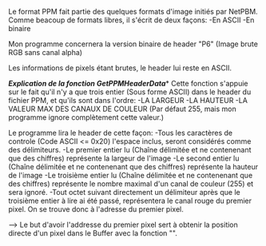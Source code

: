 Le format PPM fait partie des quelques formats d'image initiés par NetPBM.
Comme beacoup de formats libres, il s'écrit de deux façons:
	-En ASCII
	-En binaire
	
Mon programme concernera la version binaire de header "P6"
(Image brute RGB sans canal alpha)



Les informations de pixels étant brutes, le header lui reste en ASCII.

*******Explication de la fonction GetPPMHeaderData********
Cette fonction s'appuie sur le fait qu'il n'y a que trois entier (Sous forme ASCII) dans le header du fichier PPM, et qu'ils sont dans l'ordre:
	-LA LARGEUR
	-LA HAUTEUR
	-LA VALEUR MAX DES CANAUX DE COULEUR (Par défaut 255, mais mon programme ignore complètement cette valeur.)

Le programme lira le header de cette façon:
	-Tous les caractères de controle (Code ASCII <= 0x20) l'espace inclus, seront considérés comme des délimiteurs.
	-Le premier entier lu (Chaîne délimitée et ne contenenant que des chiffres) représente la largeur de l'image
	-Le second entier lu (Chaîne délimitée et ne contenenant que des chiffres) représente la hauteur de l'image
	-Le troisième entier lu (Chaîne délimitée et ne contenenant que des chiffres) représente le nombre maximal d'un canal de couleur (255) et sera ignoré.
	-Tout octet suivant directement un délimiteur après que le troisième entier à lire ai été passé, représentera le canal rouge du premier pixel. On se trouve donc à l'adresse du premier pixel.
	
--> Le but d'avoir l'addresse du premier pixel sert à obtenir la position directe d'un pixel dans le Buffer avec la fonction "".
